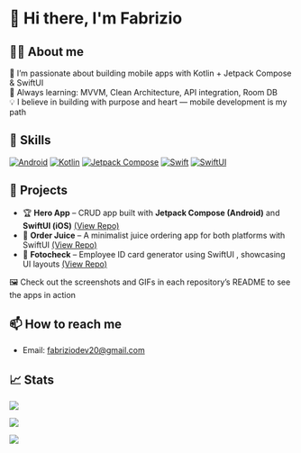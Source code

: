 # 👋 Hi there, I'm Fabrizio

## 👨‍💻 About me
<p>
  🚀 I’m passionate about building mobile apps with Kotlin + Jetpack Compose & SwiftUI</br>
  🧠 Always learning: MVVM, Clean Architecture, API integration, Room DB</br>
  💡  I believe in building with purpose and heart — mobile development is my path</br>
</p>  

## 🔧 Skills
[![Android](https://img.shields.io/badge/Android-3DDC84?style=for-the-badge&logo=android&logoColor=white&labelColor=101010)](https://developer.android.com/)
[![Kotlin](https://img.shields.io/badge/Kotlin-0095D5?style=for-the-badge&logo=kotlin&logoColor=white&labelColor=101010)](https://kotlinlang.org/)
[![Jetpack Compose](https://img.shields.io/badge/Jetpack_Compose-4285F4?style=for-the-badge&logo=android-studio&logoColor=white&labelColor=101010)](https://developer.android.com/jetpack/compose)
[![Swift](https://img.shields.io/badge/Swift-FA7343?style=for-the-badge&logo=swift&logoColor=white&labelColor=101010)](https://developer.apple.com/swift/)
[![SwiftUI](https://img.shields.io/badge/SwiftUI-000000?style=for-the-badge&logo=apple&logoColor=white&labelColor=101010)](https://developer.apple.com/xcode/swiftui/)

## 📂 Projects
- 🏆 **Hero App** – CRUD app built with **Jetpack Compose (Android)** and **SwiftUI (iOS)** [(View Repo)](https://github.com/FabrizioDev20/HeroApp)
- 🍎 **Order Juice** – A minimalist juice ordering app for both platforms with SwiftUI [(View Repo)](https://github.com/FabrizioDev20/OrderJuice)
- 👤 **Fotocheck** – Employee ID card generator using SwiftUI , showcasing UI layouts [(View Repo)](https://github.com/FabrizioDev20/Fotocheck)

🖼️ Check out the screenshots and GIFs in each repository’s README to see the apps in action 

## 📫 How to reach me
- Email: fabriziodev20@gmail.com 

## 📈 Stats
<p><img align="center" src="https://github-readme-streak-stats.herokuapp.com/?user=FabrizioDev20"/></p>
<p><img align="center" src="https://github-readme-stats.vercel.app/api?username=FabrizioDev20&show_icons=true&count_private=true"/></p>
<p><img align="center" src="https://github-readme-stats.vercel.app/api/top-langs/?username=FabrizioDev20"/></p>
